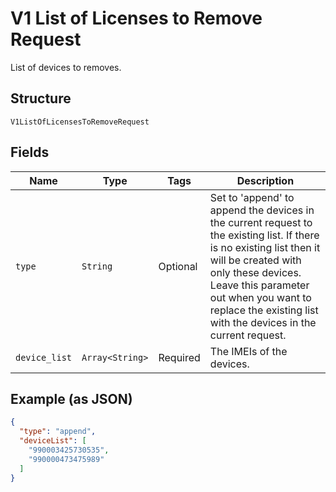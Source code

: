 
# V1 List of Licenses to Remove Request

List of devices to removes.

## Structure

`V1ListOfLicensesToRemoveRequest`

## Fields

| Name | Type | Tags | Description |
|  --- | --- | --- | --- |
| `type` | `String` | Optional | Set to 'append' to append the devices in the current request to the existing list. If there is no existing list then it will be created with only these devices. Leave this parameter out when you want to replace the existing list with the devices in the current request. |
| `device_list` | `Array<String>` | Required | The IMEIs of the devices. |

## Example (as JSON)

```json
{
  "type": "append",
  "deviceList": [
    "990003425730535",
    "990000473475989"
  ]
}
```


